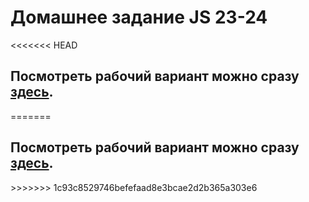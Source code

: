 # Домашнее задание JS 23-24

<<<<<<< HEAD
<h2>Посмотреть рабочий вариант можно сразу <a href="http://10.skm.pp.ua/js-23-24"><b>здесь</b></a>.</h2>
=======
<h2>Посмотреть рабочий вариант можно сразу <a href="http://10.skm.pp.ua/js-23-24/build"><b>здесь</b></a>.</h2>
>>>>>>> 1c93c8529746befefaad8e3bcae2d2b365a303e6
